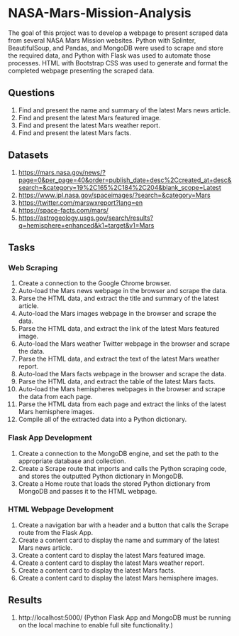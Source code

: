 # NASA-Mars-Mission-Analysis

The goal of this project was to develop a webpage to present scraped data from several NASA Mars Mission websites. Python with Splinter, BeautifulSoup, and Pandas, and MongoDB were used to scrape and store the required data, and Python with Flask was used to automate those processes. HTML with Bootstrap CSS was used to generate and format the completed webpage presenting the scraped data.

## Questions

1. Find and present the name and summary of the latest Mars news article.
2. Find and present the latest Mars featured image.
3. Find and present the latest Mars weather report.
4. Find and present the latest Mars facts.

## Datasets

1. https://mars.nasa.gov/news/?page=0&per_page=40&order=publish_date+desc%2Ccreated_at+desc&search=&category=19%2C165%2C184%2C204&blank_scope=Latest
2. https://www.jpl.nasa.gov/spaceimages/?search=&category=Mars
3. https://twitter.com/marswxreport?lang=en
4. https://space-facts.com/mars/
5. https://astrogeology.usgs.gov/search/results?q=hemisphere+enhanced&k1=target&v1=Mars

## Tasks

### Web Scraping

1. Create a connection to the Google Chrome browser.
2. Auto-load the Mars news webpage in the browser and scrape the data.
3. Parse the HTML data, and extract the title and summary of the latest article.
4. Auto-load the Mars images webpage in the browser and scrape the data.
5. Parse the HTML data, and extract the link of the latest Mars featured image.
6. Auto-load the Mars weather Twitter webpage in the browser and scrape the data.
7. Parse the HTML data, and extract the text of the latest Mars weather report.
8. Auto-load the Mars facts webpage in the browser and scrape the data.
9. Parse the HTML data, and extract the table of the latest Mars facts.
10. Auto-load the Mars hemispheres webpages in the browser and scrape the data from each page.
11. Parse the HTML data from each page and extract the links of the latest Mars hemisphere images.
12. Compile all of the extracted data into a Python dictionary.

### Flask App Development

1. Create a connection to the MongoDB engine, and set the path to the appropriate database and collection.
2. Create a Scrape route that imports and calls the Python scraping code, and stores the outputted Python dictionary in MongoDB.
3. Create a Home route that loads the stored Python dictionary from MongoDB and passes it to the HTML webpage.

### HTML Webpage Development

1. Create a navigation bar with a header and a button that calls the Scrape route from the Flask App.
2. Create a content card to display the name and summary of the latest Mars news article.
3. Create a content card to display the latest Mars featured image.
4. Create a content card to display the latest Mars weather report.
5. Create a content card to display the latest Mars facts.
6. Create a content card to display the latest Mars hemisphere images.

## Results

1. http://localhost:5000/ (Python Flask App and MongoDB must be running on the local machine to enable full site functionality.)